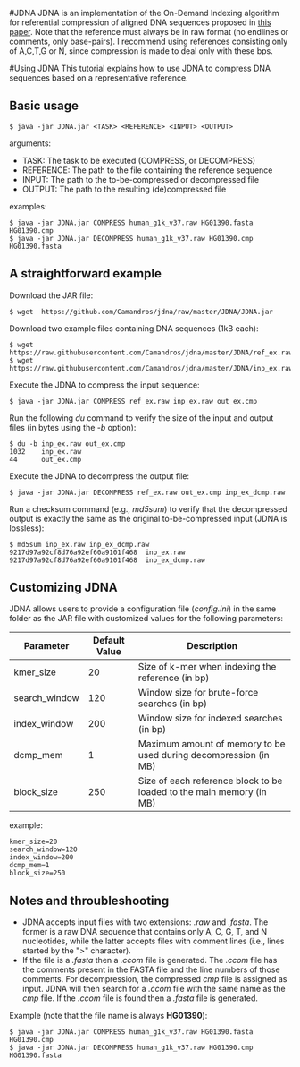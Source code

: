 #JDNA
JDNA is an implementation of the On-Demand Indexing algorithm for referential compression of aligned DNA sequences proposed in [this paper](http://journals.plos.org/plosone/article?id=10.1371/journal.pone.0132460 "ODI Article"). Note that the reference must always be in raw format (no endlines or comments, only base-pairs). I recommend using references consisting only of A,C,T,G or N, since compression is made to deal only with these bps.

#Using JDNA
This tutorial explains how to use JDNA to compress DNA sequences based on a representative reference.


## Basic usage ##

    $ java -jar JDNA.jar <TASK> <REFERENCE> <INPUT> <OUTPUT>
 
arguments:

  * TASK:	The task to be executed (COMPRESS, or DECOMPRESS)
  * REFERENCE:	The path to the file containing the reference sequence
  * INPUT:	The path to the to-be-compressed or decompressed file 
  * OUTPUT:	The path to the resulting (de)compressed file 

examples:

    $ java -jar JDNA.jar COMPRESS human_g1k_v37.raw HG01390.fasta HG01390.cmp
    $ java -jar JDNA.jar DECOMPRESS human_g1k_v37.raw HG01390.cmp HG01390.fasta

## A straightforward example ##

Download the JAR file:

    $ wget  https://github.com/Camandros/jdna/raw/master/JDNA/JDNA.jar

Download two example files containing DNA sequences (1kB each):

    $ wget https://raw.githubusercontent.com/Camandros/jdna/master/JDNA/ref_ex.raw
    $ wget https://raw.githubusercontent.com/Camandros/jdna/master/JDNA/inp_ex.raw

Execute the JDNA to compress the input sequence:

    $ java -jar JDNA.jar COMPRESS ref_ex.raw inp_ex.raw out_ex.cmp

Run the following _du_ command to verify the size of the input and output files (in bytes using the _-b_ option):

    $ du -b inp_ex.raw out_ex.cmp
    1032	inp_ex.raw
    44  	out_ex.cmp

Execute the JDNA to decompress the output file:

    $ java -jar JDNA.jar DECOMPRESS ref_ex.raw out_ex.cmp inp_ex_dcmp.raw

Run a checksum command (e.g., _md5sum_) to verify that the decompressed output is exactly the same as the original to-be-compressed input (JDNA is lossless):

    $ md5sum inp_ex.raw inp_ex_dcmp.raw 
    9217d97a92cf8d76a92ef60a9101f468  inp_ex.raw
    9217d97a92cf8d76a92ef60a9101f468  inp_ex_dcmp.raw

## Customizing JDNA ##
JDNA allows users to provide a configuration file (_config.ini_) in the same folder as the JAR file with customized values for the following parameters:

| Parameter     | Default Value | Description                                                          |
|---------------|---------------|----------------------------------------------------------------------|
| kmer_size     | 20            | Size of k-mer when indexing the reference (in bp)                    |
| search_window | 120           | Window size for brute-force searches (in bp)                         |
| index_window  | 200           |               Window size for indexed searches (in bp)               |
| dcmp_mem      | 1             | Maximum amount of memory to be used during decompression (in MB)     |
| block_size    | 250           | Size of each reference block to be loaded to the main memory (in MB) |

example:

    kmer_size=20
    search_window=120 
    index_window=200 
    dcmp_mem=1 
    block_size=250


## Notes and throubleshooting ##
  * JDNA accepts input files with two extensions: _.raw_ and _.fasta_. The former is a raw DNA sequence that contains only A, C, G, T, and N nucleotides, while the latter accepts files with comment lines (i.e., lines started by the ">" character).
  * If the file is a _.fasta_ then a _.ccom_ file is generated. The _.ccom_ file has the comments present in the FASTA file and the line numbers of those comments. For decompression, the compressed _cmp_ file is assigned as input. JDNA will then search for a _.ccom_ file with the same name as the _cmp_ file. If the _.ccom_ file is found then a _.fasta_ file is generated.

Example (note that the file name is always **HG01390**):

    $ java -jar JDNA.jar COMPRESS human_g1k_v37.raw HG01390.fasta HG01390.cmp
    $ java -jar JDNA.jar DECOMPRESS human_g1k_v37.raw HG01390.cmp HG01390.fasta
